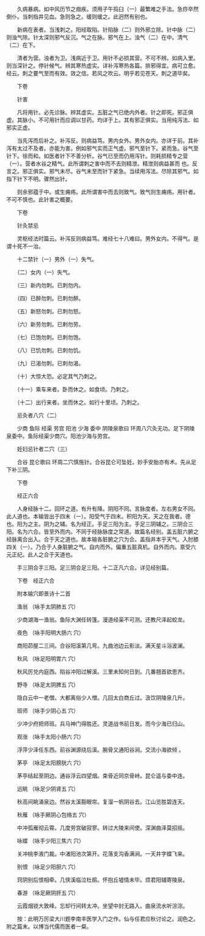 <!-- { "loadSidebar": true } -->
　　久病暴病。如中风历节之痼疾。须用子午捣臼（一）最繁难之手法。急痧卒然倒仆。当刺指井见血。急则急之。缓则缓之。此迥然有别也。

　　新病在表者。当浅刺之。阳经取陷。针陷脉（二）则外邪立除。针中脉（二）则浊气除。针太深则邪气反沉。气之在脉。邪气在上。浊气（二）在中。清气（二）在下。

　　清者为营。浊者为卫。浅病近于卫。用针不必损其营。不可不辨。如病入里。则当深针之。停针候气。辨其寒热虚实。详补泻寒热各篇。排邪得宜。病可立愈。经云。刺之要气至而有效。效之信。若风之吹云。明乎若见苍天。刺之道毕矣。

　　下卷

　　针害

　　凡将用针。必先诊脉。辨其虚实。五脏之气已绝内外者。针之即死。邪正俱虚。其脉小。不可用针而应调以甘药。均详于上。其有邪正俱实。当用纯泻法、如邪实正虚。

　　当先泻而后补之。补泻反。则病益笃。男内女外。男外女内。亦详于前。其补泻有太过不及者。亦能为害。例如邪气实而正气虚。邪气至针下。紧而急。谷气至针下。徐而和。如医者针下不善分析。谷气已至而仍用泻针。则耗损精专之营（一）。营者水谷之精气。此所谓刺之害中而不去则精泄。精泄则病益甚而 也。反言之。邪正俱实。邪气未尽。谷气未至而针下紧急。当续用泻法。尽除其邪气。如指下针下不明。骤然出针。

　　则余邪蕴于中。或生痈疡。此所谓害中而去则致气。致气则生痈疡。用针者。不可不慎也。此针害之概要。

　　下卷

　　针灸禁忌

　　灵枢经法时篇云。补泻反则病益笃。难经七十八难曰。男外女内。不得气。是谓十死不一治。

　　十二禁针（一）男外（一）失气。

　　（二）女内（一）失气。

　　（三）新内勿刺。已刺勿内。

　　（四）已醉勿刺。已刺勿醉。

　　（五）新怒勿刺。已刺勿怒。

　　（六）新劳勿刺。已剌勿劳。

　　（七）已饱勿刺。已刺勿饱。

　　（八）已饥勿刺。已刺勿饥。

　　（九）已渴勿刺。已刺勿渴。

　　（十）大惊大恐。必定其气乃刺之。

　　（十一）乘车来者。卧而休之。如食顷。乃刺之。

　　（十二）出行来者。坐而休之。如行十里顷。乃刺之。

　　忌灸者八穴（二）

　　少商 鱼际 经渠 劳宫 阳池 少海 委中 阴陵泉歌曰 环周八穴灸无功。足下阴陵泉委中。鱼际经渠少商穴。阳池少海与劳宫。

　　妊妇忌针者二穴（三）

　　合谷 昆仑歌曰 环周二穴慎施针。合谷昆仑可坠妊。妙手安胎亦有术。先从足下补三阴。

　　下卷

　　经正六合

　　人身经脉十二。回环之道。有升有降。阴阳不同。言脉度者。左右男女不同。此人道也。本输皆出于四末（一）。阳受气于四末。积阳为天。天之在我者。德也。阳为之主。阴为之辅。名为经正。手足三阳为主。手足三阴辅之。三阴合三阳。名为六合。皆至外而内。不同于经脉脉度之常道。故篇名经别。盖五脏六腑之经脉离合出入。合于天之道也。故本输各脏腑之穴为合。盖指井本乎天气。入肘膝四关（一）。乃合于人身脏腑之气。自内而外。偏重五脏真机。自外而内。禀受六元正纪。此人之合于天道也。

　　手三阴合手三阳。足三阴合足三阳。十二正凡六合。详见经别篇。

　　下卷　经正六合

　　附本输穴即景诗十二首

　　渔翁 （咏手太阴肺五 穴）

　　少商湖海一渔翁。鱼际大渊任转篷。漫道经渠不可测。还教尺泽起蛟龙。

　　夜色 （咏手阳明大肠六 穴）

　　商阳茆屋二三间。合谷阳溪第几弯。九曲池边云影淡。满天星斗浴波澜。

　　秋风 （咏足阳明胃六 穴）

　　秋风厉兑内庭西。陷谷冲阳过解溪。三里未知何日到。几番翘首欲思齐。

　　野寺 （咏足太阴脾五 穴）

　　隐白云中一老僧。大都离俗少人憎。几回太白商丘过。汲饮阴陵泉几升。

　　班师 （咏手少阴心五 穴）

　　少冲少府把师班。兵马神门得胜还。灵道战书前日发。而今少海已归山。

　　观涨 （咏手太阳小肠六 穴）

　　浮萍少泽任东西。前谷渊源绕后溪。腕骨又通阳谷涧。交流小海欲倾 。

　　茅亭 （咏足太阳膀胱六 穴）

　　茅亭结起至阴边。通谷浮云四望烟。束骨近同京骨峙。昆仑遥与委中连。

　　远眺 （咏足少阴肾五 穴）

　　秋高间眺涌泉边。然谷太溪豁眼帘。复溜一帆阴谷去。江山览胜碧连天。

　　秋雁 （咏手厥阴心包络五 穴）

　　中冲孤雁彻云霄。几度劳宫破寂寥。转过大陵来间使。深渊曲泽莫招摇。

　　咏蝶 （咏手少阳三焦六 穴）

　　关冲桃李液门裁。中渚阳池次第开。花落支沟香满涧。一天井字蝶飞来。

　　别恨 （咏足少阳胆六 穴）

　　窍阴别后恨相牵。几侠溪临泣杜鹃。怀抱丘墟情未毕。烦君阳辅寄陵泉。

　　春游 （咏足厥阴肝五 穴）

　　云霞烟锁大敦峰。忘却行间转太冲。坐望中封无路入。曲泉流水听淙淙。

　　按：此明万厉梁大川题李南丰医学入门之作。仙与任君应秋讨论之。润色之。附之篇末。以博当代儒而医者一粲。

　　
